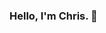 ### Hello, I'm Chris. 👋

<!--
- 🌱 I’m currently developing, enthusiastic about learning...
- 👯 Looking to reach new programming fanatics!...
- 📫 Can reach me: via email through "ezeobac3@gmail.com"...
- 😄 Pronouns: I am, You are, We are!...
- ⚡⚡ We all keep learning as we all are students of knowledge...
-->
